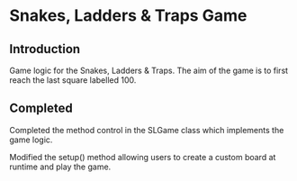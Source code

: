 # Snakes, Ladders & Traps Game

## Introduction
Game logic for the Snakes, Ladders & Traps. 
The aim of the game is to first reach the last square labelled 100. 

## Completed
Completed the method control in the SLGame class which implements the game logic.

Modified the setup() method allowing users to create a custom board at runtime and play the game. 
